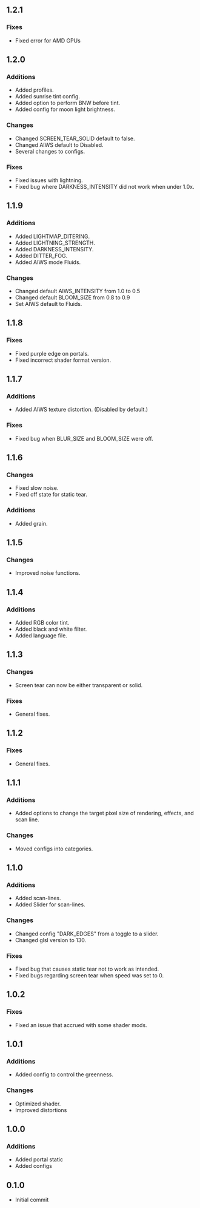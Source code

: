 ## 1.2.1
### Fixes
 - Fixed error for AMD GPUs

## 1.2.0
### Additions
- Added profiles.
- Added sunrise tint config.
- Added option to perform BNW before tint.
- Added config for moon light brightness.
### Changes
- Changed SCREEN_TEAR_SOLID default to false.
- Changed AIWS default to Disabled.
- Several changes to configs.
### Fixes
- Fixed issues with lightning.
- Fixed bug where DARKNESS_INTENSITY did not work when under 1.0x.

## 1.1.9
### Additions
- Added LIGHTMAP_DITERING.
- Added LIGHTNING_STRENGTH.
- Added DARKNESS_INTENSITY.
- Added DITTER_FOG.
- Added AIWS mode Fluids.
### Changes
- Changed default AIWS_INTENSITY from 1.0 to 0.5
- Changed default BLOOM_SIZE from 0.8 to 0.9
- Set AIWS default to Fluids.

## 1.1.8
### Fixes
- Fixed purple edge on portals.
- Fixed incorrect shader format version.

## 1.1.7
### Additions
- Added AIWS texture distortion. (Disabled by default.)
### Fixes
- Fixed bug when BLUR_SIZE and BLOOM_SIZE were off.

## 1.1.6
### Changes
- Fixed slow noise.
- Fixed off state for static tear.
### Additions
- Added grain.

## 1.1.5
### Changes
- Improved noise functions.

## 1.1.4
### Additions
- Added RGB color tint.
- Added black and white filter.
- Added language file.

## 1.1.3
### Changes
- Screen tear can now be either transparent or solid.
### Fixes
- General fixes.

## 1.1.2
### Fixes
- General fixes.

## 1.1.1
### Additions
- Added options to change the target pixel size of rendering, effects, and scan line.
### Changes
- Moved configs into categories.

## 1.1.0
### Additions
- Added scan-lines.
- Added Slider for scan-lines.
### Changes
- Changed config "DARK_EDGES" from a toggle to a slider.
- Changed glsl version to 130.
### Fixes
- Fixed bug that causes static tear not to work as intended.
- Fixed bugs regarding screen tear when speed was set to 0.

## 1.0.2
### Fixes
- Fixed an issue that accrued with some shader mods.

## 1.0.1
### Additions
- Added config to control the greenness.
### Changes
- Optimized shader.
- Improved distortions

## 1.0.0
### Additions
- Added portal static
- Added configs

## 0.1.0
- Initial commit
